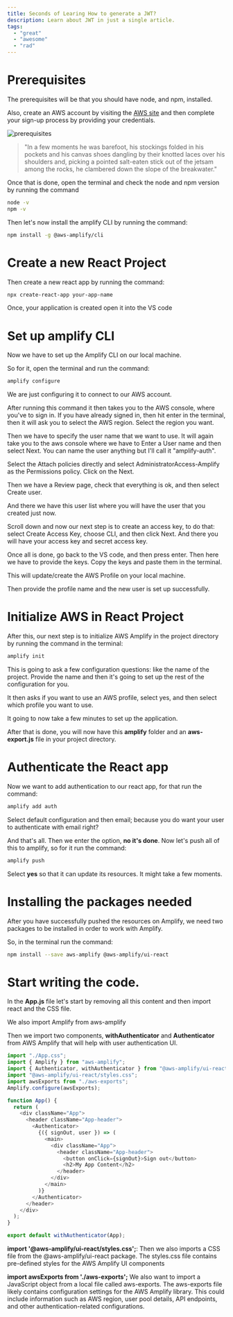 ```yaml
---
title: Seconds of Learing How to generate a JWT?
description: Learn about JWT in just a single article.
tags:
  - "great"
  - "awesome"
  - "rad"
---
```


# Prerequisites

The prerequisites will be that you should have node, and npm, installed.

Also, create an AWS account by visiting the [AWS site](https://aws.amazon.com/) and then complete your sign-up process by providing your credentials.

![prerequisites](/src/assets/home-image.png)

> "In a few moments he was barefoot, his stockings folded in his pockets and his
  canvas shoes dangling by their knotted laces over his shoulders and, picking a
  pointed salt-eaten stick out of the jetsam among the rocks, he clambered down
  the slope of the breakwater."

Once that is done, open the terminal and check the node and npm version by running the command

```bash
node -v
npm -v
```

Then let's now install the amplify CLI by running the command:

```bash
npm install -g @aws-amplify/cli
```

# Create a new React Project

Then create a new react app by running the command:

```bash
npx create-react-app your-app-name
```

Once, your application is created open it into the VS code

# Set up amplify CLI

Now we have to set up the Amplify CLI on our local machine.

So for it, open the terminal and run the command:

```bash
amplify configure
```

We are just configuring it to connect to our AWS account.

After running this command it then takes you to the AWS console, where you've to sign in.
If you have already signed in, then hit enter in the terminal, then it will ask you to select the AWS region. Select the region you want.

Then we have to specify the user name that we want to use. It will again take you to the aws console where we have to Enter a User name and then select Next. You can name the user anything but I'll call it "amplify-auth".

Select the Attach policies directly and select AdministratorAccess-Amplify as the Permissions policy. Click on the Next.

Then we have a Review page, check that everything is ok, and then select Create user.

And there we have this user list where you will have the user that you created just now.

Scroll down and now our next step is to create an access key, to do that: select Create Access Key, choose CLI, and then click Next. And there you will have your access key and secret access key.

Once all is done, go back to the VS code, and then press enter. Then here we have to provide the keys. Copy the keys and paste them in the terminal.

This will update/create the AWS Profile on your local machine.

Then provide the profile name and the new user is set up successfully.

# Initialize AWS in React Project

After this, our next step is to initialize AWS Amplify in the project directory by running the command in the terminal:

```bash
amplify init
```

This is going to ask a few configuration questions: like the name of the project. Provide the name and then it's going to set up the rest of the configuration for you.

It then asks if you want to use an AWS profile, select yes, and then select which profile you want to use.

It going to now take a few minutes to set up the application.

After that is done, you will now have this **amplify** folder and an **aws-export.js** file in your project directory.

# Authenticate the React app

Now we want to add authentication to our react app, for that run the command:

```bash
amplify add auth
```

Select default configuration and then email; because you do want your user to authenticate with email right?

And that's all. Then we enter the option, **no it's done**. Now let's push all of this to amplify, so for it run the command:

```bash
amplify push
```

Select **yes** so that it can update its resources. It might take a few moments.

# Installing the packages needed

After you have successfully pushed the resources on Amplify, we need two packages to be installed in order to work with Amplify.

So, in the terminal run the command:

```bash
npm install --save aws-amplify @aws-amplify/ui-react
```

# Start writing the code.

In the **App.js** file let's start by removing all this content and then import react and the CSS file.

We also import Amplify from aws-amplify

Then we import two components, **withAuthenticator** and **Authenticator** from AWS Amplify that will help with user authentication UI.

```js
import "./App.css";
import { Amplify } from "aws-amplify";
import { Authenticator, withAuthenticator } from "@aws-amplify/ui-react";
import "@aws-amplify/ui-react/styles.css";
import awsExports from "./aws-exports";
Amplify.configure(awsExports);

function App() {
  return (
    <div className="App">
      <header className="App-header">
        <Authenticator>
          {({ signOut, user }) => (
            <main>
              <div className="App">
                <header className="App-header">
                  <button onClick={signOut}>Sign out</button>
                  <h2>My App Content</h2>
                </header>
              </div>
            </main>
          )}
        </Authenticator>
      </header>
    </div>
  );
}

export default withAuthenticator(App);
```

**import '@aws-amplify/ui-react/styles.css';**: Then we also imports a CSS file from the @aws-amplify/ui-react package. The styles.css file contains pre-defined styles for the AWS Amplify UI components

**import awsExports from './aws-exports';** We also want to import a JavaScript object from a local file called aws-exports. The aws-exports file likely contains configuration settings for the AWS Amplify library. This could include information such as AWS region, user pool details, API endpoints, and other authentication-related configurations.
